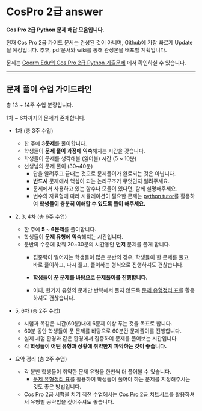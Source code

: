 # CosPro 2급 answer


**Cos Pro 2급 Python 문제 해답 모음입니다.**

현재 Cos Pro 2급 가이드 문서는 완성된 것이 아니며, Github에 가장 빠르게 Update될 예정입니다.
    추후, pdf문서와 wiki를 통해 완성본을 배포할 계획입니다.

문제는 [Goorm Edu의 Cos Pro 2급 Python 기출문제](https://edu.goorm.io/lecture/17033/cos-pro-2%EA%B8%89-%EA%B8%B0%EC%B6%9C%EB%AC%B8%EC%A0%9C-python) 에서 확인하실 수 있습니다.

---


## 문제 풀이 수업 가이드라인

총 13 ~ 14주 수업 분량입니다.

1차 ~ 6차까지의 문제가 존재합니다.
* 1차 (총 3주 수업)
  * 한 주에 **3문제**를 풀이합니다.
  * 학생들이 **문제 풀이 과정에 익숙**해지는 시간을 갖습니다.
  * 학생들이 문제를 생각해볼 (읽어볼) 시간 (5 ~ 10분) 
  * 선생님의 문제 풀이 (30~40분) 
    * 답을 알려주고 끝내는 것으로 문제풀이가 완료되는 것은 아닙니다.
    * **반드시** 문제에서 핵심이 되는 논리구조가 무엇인지 알려주세요.
    * 문제에서 사용하고 있는 함수나 모듈이 있다면, 함께 설명해주세요.
    * 변수의 자료형에 따라 시뮬레이션이 필요한 문제는 [python tutor](https://pythontutor.com/)를 활용하여 **학생들이 충분히 이해할 수 있도록 풀이 해주세요.**
   
* 2, 3, 4차 (총 6주 수업)
  *  한 주에 **5 ~ 6문제**를 풀이합니다.
  *  학생들이 **문제 유형에 익숙**해지는 시간입니다.
  *  분반의 수준에 맞춰 20~30분의 시간동안 **먼저** 문제를 풀게 합니다.
     *  집중력이 떨어지는 학생들이 많은 분반의 경우, 학생들이 한 문제를 풀고, 바로 풀이하고, 다시 풀고, 풀이하는 형식으로 진행하셔도 괜찮습니다.
  
     *  **학생들이 푼 문제를 바탕으로 문제풀이를 진행합니다.**
     *  이때, 한가지 유형의 문제만 반복해서 풀지 않도록 [문제 유형정리 표](https://github.com/EunsilGil/CosPro2rd_Answer/blob/master/cospro_question_type.md)를 활용하셔도 괜찮습니다.

  
* 5, 6차 (총 2주 수업) 
  * 시험과 똑같은 시간(60분)내에 6문제 이상 푸는 것을 목표로 합니다.
  * 60분 동안 학생들이 푼 문제를 바탕으로 60분간 문제풀이를 진행합니다.
  * 실제 시험 환경과 같은 환경에서 집중하여 문제를 풀어보는 시간입니다.
  * **각 학생들이 어떤 유형과 상황에 취약한지 파악하는 것이 좋습니다.**


* 요약 정리 (총 2주 수업)
  * 각 분반 학생들이 취약한 문제 유형을 한번씩 더 풀어볼 수 있습니다.
    * [문제 유형정리 표](https://github.com/EunsilGil/CosPro2rd_Answer/blob/master/cospro_question_type.md)를 활용하여 학생들이 풀어야 하는 문제를 지정해주시는 것도 좋은 방법입니다.
  * Cos Pro 2급 시험을 치기 직전 수업에서는 [Cos Pro 2급 치트시트](https://github.com/EunsilGil/CosPro2rd_Answer/blob/master/cospro2_cheatsheet.md)를 활용하셔서 유형별 공략법을 짚어주셔도 좋습니다.
    

